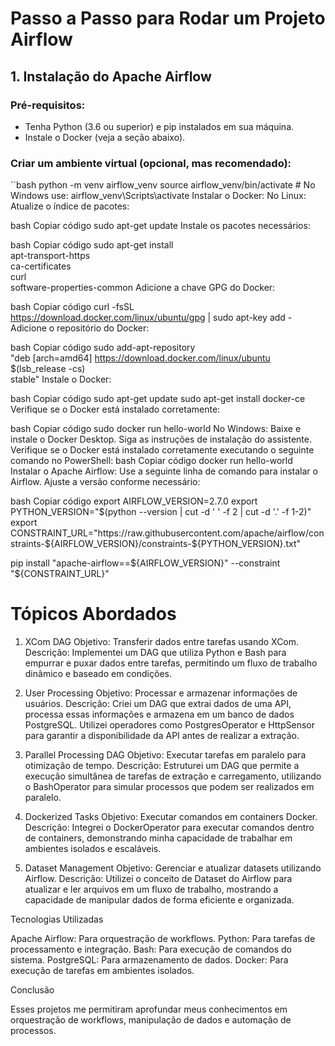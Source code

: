 # Passo a Passo para Rodar um Projeto Airflow

## 1. Instalação do Apache Airflow

### Pré-requisitos:
- Tenha Python (3.6 ou superior) e pip instalados em sua máquina.
- Instale o Docker (veja a seção abaixo).

### Criar um ambiente virtual (opcional, mas recomendado):
``bash
python -m venv airflow_venv
source airflow_venv/bin/activate  # No Windows use: airflow_venv\Scripts\activate
Instalar o Docker:
No Linux:
Atualize o índice de pacotes:

bash
Copiar código
sudo apt-get update
Instale os pacotes necessários:

bash
Copiar código
sudo apt-get install \
    apt-transport-https \
    ca-certificates \
    curl \
    software-properties-common
Adicione a chave GPG do Docker:

bash
Copiar código
curl -fsSL https://download.docker.com/linux/ubuntu/gpg | sudo apt-key add -
Adicione o repositório do Docker:

bash
Copiar código
sudo add-apt-repository \
    "deb [arch=amd64] https://download.docker.com/linux/ubuntu \
    $(lsb_release -cs) \
    stable"
Instale o Docker:

bash
Copiar código
sudo apt-get update
sudo apt-get install docker-ce
Verifique se o Docker está instalado corretamente:

bash
Copiar código
sudo docker run hello-world
No Windows:
Baixe e instale o Docker Desktop.
Siga as instruções de instalação do assistente.
Verifique se o Docker está instalado corretamente executando o seguinte comando no PowerShell:
bash
Copiar código
docker run hello-world
Instalar o Apache Airflow:
Use a seguinte linha de comando para instalar o Airflow. Ajuste a versão conforme necessário:

bash
Copiar código
export AIRFLOW_VERSION=2.7.0
export PYTHON_VERSION="$(python --version | cut -d ' ' -f 2 | cut -d '.' -f 1-2)"
export CONSTRAINT_URL="https://raw.githubusercontent.com/apache/airflow/constraints-${AIRFLOW_VERSION}/constraints-${PYTHON_VERSION}.txt"

pip install "apache-airflow==${AIRFLOW_VERSION}" --constraint "${CONSTRAINT_URL}"


# Tópicos Abordados
1. XCom DAG
Objetivo: Transferir dados entre tarefas usando XCom.
Descrição: Implementei um DAG que utiliza Python e Bash para empurrar e puxar dados entre tarefas, permitindo um fluxo de trabalho dinâmico e baseado em condições.

2. User Processing
Objetivo: Processar e armazenar informações de usuários.
Descrição: Criei um DAG que extrai dados de uma API, processa essas informações e armazena em um banco de dados PostgreSQL. Utilizei operadores como PostgresOperator e HttpSensor para garantir a disponibilidade da API antes de realizar a extração.

3. Parallel Processing DAG
Objetivo: Executar tarefas em paralelo para otimização de tempo.
Descrição: Estruturei um DAG que permite a execução simultânea de tarefas de extração e carregamento, utilizando o BashOperator para simular processos que podem ser realizados em paralelo.

4. Dockerized Tasks
Objetivo: Executar comandos em containers Docker.
Descrição: Integrei o DockerOperator para executar comandos dentro de containers, demonstrando minha capacidade de trabalhar em ambientes isolados e escaláveis.

5. Dataset Management
Objetivo: Gerenciar e atualizar datasets utilizando Airflow.
Descrição: Utilizei o conceito de Dataset do Airflow para atualizar e ler arquivos em um fluxo de trabalho, mostrando a capacidade de manipular dados de forma eficiente e organizada.

Tecnologias Utilizadas

Apache Airflow: Para orquestração de workflows.
Python: Para tarefas de processamento e integração.
Bash: Para execução de comandos do sistema.
PostgreSQL: Para armazenamento de dados.
Docker: Para execução de tarefas em ambientes isolados.

Conclusão

Esses projetos me permitiram aprofundar meus conhecimentos em orquestração de workflows, manipulação de dados e automação de processos.
